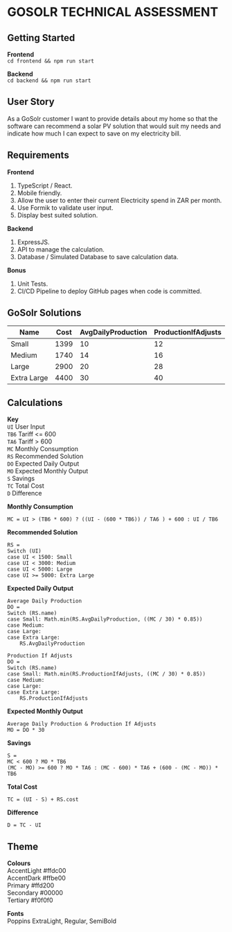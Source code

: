 # GOSOLR TECHNICAL ASSESSMENT

## Getting Started
**Frontend**\
`cd frontend && npm run start`

**Backend**\
`cd backend && npm run start`

## User Story
As a GoSolr customer I want to provide details about my home so that the software can recommend a solar PV solution that would suit my needs and indicate how much I can expect to save on my electricity bill.

## Requirements
**Frontend**
1. TypeScript / React.
2. Mobile friendly.
3. Allow the user to enter their current Electricity spend in ZAR per month.
4. Use Formik to validate user input.
5. Display best suited solution.

**Backend**
1. ExpressJS.
2. API to manage the calculation.
3. Database / Simulated Database to save calculation data.

**Bonus**
1. Unit Tests.
2. CI/CD Pipeline to deploy GitHub pages when code is committed.

## GoSolr Solutions
| Name | Cost | AvgDailyProduction | ProductionIfAdjusts |
| ----------- | ----------- | ----------- | ----------- |
| Small | 1399 | 10 | 12 |
| Medium | 1740 | 14 | 16 |
| Large | 2900 | 20 | 28 |
| Extra Large | 4400 | 30 | 40 |

## Calculations
**Key**\
`UI` User Input\
`TB6` Tariff <= 600\
`TA6` Tariff > 600\
`MC` Monthly Consumption\
`RS` Recommended Solution\
`DO` Expected Daily Output\
`MO` Expected Monthly Output\
`S` Savings\
`TC` Total Cost\
`D` Difference

**Monthly Consumption**
```
MC = UI > (TB6 * 600) ? ((UI - (600 * TB6)) / TA6 ) + 600 : UI / TB6
```

**Recommended Solution**
```
RS =
Switch (UI)
case UI < 1500: Small
case UI < 3000: Medium
case UI < 5000: Large
case UI >= 5000: Extra Large
```

**Expected Daily Output**
```
Average Daily Production
DO =
Switch (RS.name)
case Small: Math.min(RS.AvgDailyProduction, ((MC / 30) * 0.85))
case Medium:
case Large:
case Extra Large:
    RS.AvgDailyProduction

Production If Adjusts
DO =
Switch (RS.name)
case Small: Math.min(RS.ProductionIfAdjusts, ((MC / 30) * 0.85))
case Medium:
case Large:
case Extra Large:
    RS.ProductionIfAdjusts
```

**Expected Monthly Output**
```
Average Daily Production & Production If Adjusts
MO = DO * 30
```

**Savings**
```
S = 
MC < 600 ? MO * TB6
(MC - MO) >= 600 ? MO * TA6 : (MC - 600) * TA6 + (600 - (MC - MO)) * TB6
```

**Total Cost**
```
TC = (UI - S) + RS.cost
```

**Difference**
```
D = TC - UI
```

## Theme
**Colours**\
AccentLight #ffdc00\
AccentDark #ffbe00\
Primary #ffd200\
Secondary #00000\
Tertiary #f0f0f0

**Fonts**\
Poppins ExtraLight, Regular, SemiBold